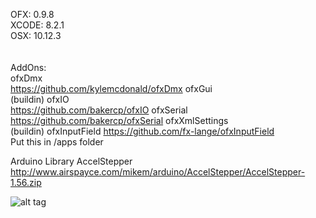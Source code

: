 OFX: 0.9.8 <br/>
XCODE: 8.2.1 <br/>
OSX: 10.12.3 <br/>
<br/>
<br/>
AddOns:<br/>
ofxDmx<br/>
https://github.com/kylemcdonald/ofxDmx
ofxGui<br/>
(buildin)
ofxIO<br/>
https://github.com/bakercp/ofxIO
ofxSerial<br/>
https://github.com/bakercp/ofxSerial
ofxXmlSettings<br/>
(buildin)
ofxInputField
https://github.com/fx-lange/ofxInputField
<br/>
Put this in /apps folder<br/>


Arduino Library
AccelStepper
http://www.airspayce.com/mikem/arduino/AccelStepper/AccelStepper-1.56.zip



![alt tag](https://github.com/kennyviperhk/P_Yoho/blob/master/Readme_Position.png?raw=true)
